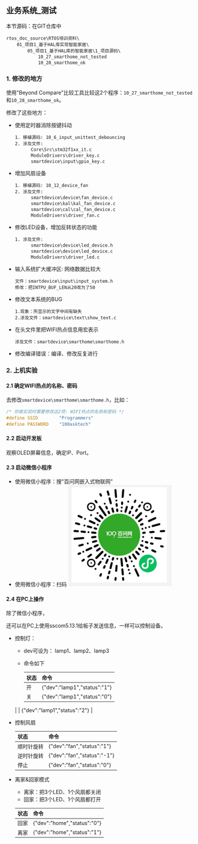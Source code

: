 ## 业务系统_测试

本节源码：在GIT仓库中

```shell
rtos_doc_source\RTOS培训资料\
	01_项目1_基于HAL库实现智能家居\
		05_项目1_基于HAL库的智能家居\1_项目源码\			
			10_27_smarthome_not_tested
			10_28_smarthome_ok
```

### 1. 修改的地方

使用"Beyond Compare"比较工具比较这2个程序：`10_27_smarthome_not_tested`和`10_28_smarthome_ok`。

修改了这些地方：

* 使用定时器消除按键抖动

  ```shell
  1. 移植源码: 10_6_input_unittest_debouncing
  2. 涉及文件:
  		Core\Src\stm32f1xx_it.c
  		ModuleDrivers\driver_key.c
  		smartdevice\input\gpio_key.c
  ```

* 增加风扇设备

  ```shell
  1. 移植源码: 10_12_device_fan
  2. 涉及文件:
  		smartdevice\device\fan_device.c
  		smartdevice\kal\kal_fan_device.c
  		smartdevice\cal\cal_fan_device.c
  		ModuleDrivers\driver_fan.c
  ```

* 修改LED设备，增加反转状态的功能

  ```shell
  1. 涉及文件:
  		smartdevice\device\led_device.h
  		smartdevice\device\led_device.c
  		ModuleDrivers\driver_led.c
  ```

* 输入系统扩大缓冲区: 网络数据比较大

  ```shell
  文件：smartdevice\input\input_system.h
  修改：把INTPU_BUF_LEN从20改为了50
  ```

* 修改文本系统的BUG

  ```shell
  1.现象：所显示的文字中间有缺失
  2.涉及文件：smartdevice\text\show_text.c
  ```

* 在头文件里把WIFI热点信息用宏表示

  ```shell
  涉及文件：smartdevice\smarthome\smarthome.h
  ```

* 修改编译错误：编译、修改反复进行



### 2. 上机实验

#### 2.1 确定WIFI热点的名称、密码

去修改`smartdevice\smarthome\smarthome.h`，比如：

```c
/* 你做实验时需要修改这2项: WIFI热点的名称和密码 */
#define SSID        "Programmers"
#define PASSWORD    "100asktech"
```



#### 2.2 启动开发板

观察OLED屏幕信息，确定IP、Port。



#### 2.3 启动微信小程序

* 使用微信小程序：搜"百问网嵌入式物联网"
* 使用微信小程序：扫码
  ![image-20211015170807083](pic/project1/28_wechat_little_prgram.png)

#### 2.4 在PC上操作 

除了微信小程序，

还可以在PC上使用sscom5.13.1给板子发送信息，一样可以控制设备。

* 控制灯：
  * dev可设为： lamp1、lamp2、lamp3
  * 命令如下

    | 状态 | 命令                         |
    | ---- | ---------------------------- |
    | 开   | {"dev":"lamp1","status":"1"} |
    | 关   | {"dev":"lamp1","status":"0"} |
  |      | {"dev":"lamp1","status":"2"} |
  
* 控制风扇

  | 状态       | 命令                        |
  | ---------- | --------------------------- |
  | 顺时针旋转 | {"dev":"fan","status":"1"}  |
  | 逆时针旋转 | {"dev":"fan","status":"-1"} |
  | 停止       | {"dev":"fan","status":"0"}  |



* 离家&回家模式

  * 离家：把3个LED、1个风扇都关闭
  * 回家：把3个LED、1个风扇都打开
  
  | 状态 | 命令                        |
  | ---- | --------------------------- |
  | 回家 | {"dev":"home","status":"0"} |
  | 离家 | {"dev":"home","status":"1"} |
  
  



